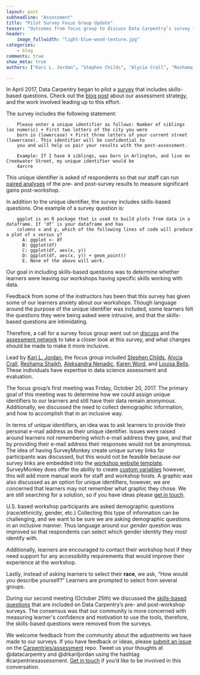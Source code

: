 ```yaml
---
layout: post
subheadline: "Assessment"
title: "Pilot Survey Focus Group Update"
teaser: "Outcomes from focus group to discuss Data Carpentry’s survey instruments"
header:
    image_fullwidth: "light-blue-wood-texture.jpg"
categories:
    - blog
comments: true
show_meta: true
authors: ["Kari L. Jordan", "Stephen Childs", "Alycia Crall", "Reshama Shaikh", "Aleksandra Nenadic", "Karen Word", "Louisa Bells"]

---
```


In April 2017, Data Carpentry began to pilot a [survey](https://github.com/carpentries/assessment/blob/master/learner-assessment/documents/dc_presurvey_skillsbased.pdf) that includes skills-based questions. Check out the [blog post](http://www.datacarpentry.org/blog/long-term-assessment-strategy/) about our assessment strategy, and the work involved leading up to this effort.

The survey includes the following statement:

        Please enter a unique identifier as follows: Number of siblings (as numeric) + First two letters of the city you were       
        born in (lowercase) + First three letters of your current street (lowercase). This identifier will be confidential to 
        you and will help us pair your results with the post-assessment.
 
        Example: If I have 4 siblings, was born in Arlington, and live on Creekwater Street, my unique identifier would be 
        4arcre

This unique identifier is asked of respondents so that our staff can run [paired analyses](http://www.statstutor.ac.uk/resources/uploaded/paired-t-test.pdf) of the pre- and post-survey results to measure significant gains post-workshop.

In addition to the unique identifier, the survey includes skills-based questions. One example of a survey question is:

        ggplot is an R package that is used to build plots from data in a dataframe. If ‘df’ is your dataframe and has 
        columns x and y, which of the following lines of code will produce a plot of x versus y?
          A: ggplot <- df
          B: ggplot(df)
          C: ggplot(df, aes(x, y))
          D: ggplot(df, aes(x, y)) + geom_point()
          E. None of the above will work.

Our goal in including skills-based questions was to determine whether learners were leaving our workshops having specific skills working with data.

Feedback from some of the instructors has been that this survey has given some of our learners anxiety about our workshops. Though language around the purpose of the unique identifier was included, some learners felt the questions they were being asked were intrusive, and that the skills-based questions are intimidating. 

Therefore, a call for a survey focus group went out on [discuss](http://lists.software-carpentry.org/pipermail/discuss/2017-October/005486.html) and the [assessment network](https://docs.carpentries.org/topic_folders/assessment/assessment-network.html) to take a closer look at this survey, and what changes should be made to make it more inclusive.

Lead by [Kari L. Jordan](https://github.com/kariljordan), the focus group included [Stephen Childs](https://github.com/sechilds), [Alycia Crall](https://twitter.com/alycrall), [Reshama Shaikh](https://twitter.com/reshamas), [Aleksandra Nenadic](https://github.com/anenadic), [Karen Word](http://twitter.com/karen_word), and [Louisa Bells](https://twitter.com/ChemCurator). These individuals have expertise in data science assessment and evaluation. 

The focus group’s first meeting was Friday, October 20, 2017. The primary goal of this meeting was to determine how we could assign unique identifiers to our learners and still have their data remain anonymous. Additionally, we discussed the need to collect demographic information, and how to accomplish that in an inclusive way.

In terms of unique identifiers, an idea was to ask learners to provide their personal e-mail address as their unique identifier. Issues were raised around learners not remembering which e-mail address they gave, and that by providing their e-mail address their responses would not be anonymous. The idea of having SurveyMonkey create unique survey links for participants was discussed, but this would not be feasible because our survey links are embedded into the [workshop website template](https://github.com/datacarpentry/workshop-template). SurveyMonkey does offer the ability to create [custom variables](https://help.surveymonkey.com/articles/en_US/kb/What-are-custom-variables-and-how-do-I-use-them) however, this will add more manual work for staff and workshop hosts. A graphic was also discussed as an option for unique identifiers, however, we are concerned that learners may not remember what graphic they chose. We are still searching for a solution, so if you have ideas please [get in touch](mailto:kariljordan@carpentries.org). 

U.S. based workshop participants are asked demographic questions (race/ethnicity, gender, etc.) Collecting this type of information can be challenging, and we want to be sure we are asking demographic questions in an inclusive manner. Thus language around our *gender* question was improved so that respondents can select which gender identity they most identify with. 

Additionally, learners are encouraged to contact their workshop host if they need support for any accessibility requirements that would improve their experience at the workshop. 

Lastly, instead of asking learners to select their **race**, we ask, “How would you describe yourself?” Learners are prompted to select from several groups.

During our second meeting (October 25th) we discussed the [skills-based questions](https://docs.google.com/document/d/1rX_gEZE29jSjEpmkVVTUbHa7bYjwPtKEWVxrQ7Ij_64/edit) that are included on Data Carpentry’s pre- and post-workshop surveys. The consensus was that our community is more concerned with measuring learner's confidence and motivation to use the tools, therefore, the skills-based questions were removed from the surveys. 

We welcome feedback from the community about the adjustments we have made to our surveys. If you have feedback or ideas, please [submit an issue](https://github.com/carpentries/assessment/issues) on the [Carpentries/assessment](https://github.com/carpentries/assessment/) repo. Tweet us your thoughts at @datacarpentry and @drkariljordan using the hashtag #carpentriesassessment. [Get in touch](mailto:kariljordan@carpentries.org) if you’d like to be involved in this conversation. 
